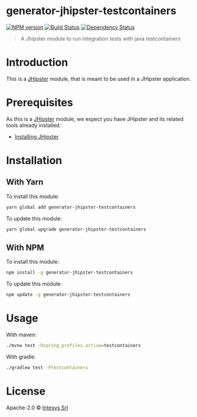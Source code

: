 # generator-jhipster-testcontainers
[![NPM version][npm-image]][npm-url] [![Build Status][travis-image]][travis-url] [![Dependency Status][daviddm-image]][daviddm-url]
> A Jhipster module to run integration tests with java testcontainers

# Introduction

This is a [JHipster](http://jhipster.github.io/) module, that is meant to be used in a JHipster application.

# Prerequisites

As this is a [JHipster](http://jhipster.github.io/) module, we expect you have JHipster and its related tools already installed:

- [Installing JHipster](https://jhipster.github.io/installation.html)

# Installation

## With Yarn

To install this module:

```bash
yarn global add generator-jhipster-testcontainers
```

To update this module:

```bash
yarn global upgrade generator-jhipster-testcontainers
```

## With NPM

To install this module:

```bash
npm install -g generator-jhipster-testcontainers
```

To update this module:

```bash
npm update -g generator-jhipster-testcontainers
```

# Usage

With maven:

```bash
./mvnw test -Dspring.profiles.active=testcontainers
```

With gradle: 
```bash
./gradlew test -Ptestcontainers
```



# License

Apache-2.0 © [Intesys Srl](https://www.intesys.it/)


[npm-image]: https://img.shields.io/npm/v/generator-jhipster-testcontainers.svg
[npm-url]: https://npmjs.org/package/generator-jhipster-testcontainers
[travis-image]: https://travis-ci.org/intesys/generator-jhipster-testcontainers.svg?branch=master
[travis-url]: https://travis-ci.org/intesys/generator-jhipster-testcontainers
[daviddm-image]: https://david-dm.org/intesys/generator-jhipster-testcontainers.svg?theme=shields.io
[daviddm-url]: https://david-dm.org/intesys/generator-jhipster-testcontainers
